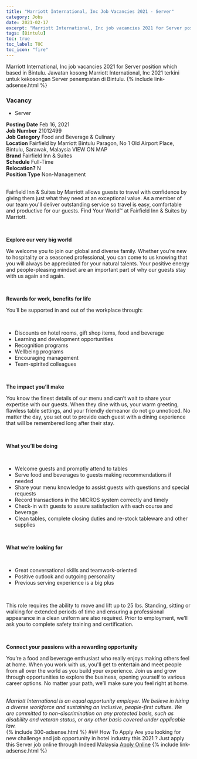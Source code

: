 ```yaml
---
title: "Marriott International, Inc Job Vacancies 2021 - Server" 
category: Jobs 
date: 2021-02-17 
excerpt: "Marriott International, Inc job vacancies 2021 for Server position which based in Bintulu. Jawatan kosong Marriott International, Inc 2021 terkini untuk kekosongan Server penempatan di Bintulu" 
tags: [Bintulu] 
toc: true 
toc_label: TOC 
toc_icon: "fire" 
--- 
```


Marriott International, Inc job vacancies 2021 for Server position which based in Bintulu. Jawatan kosong Marriott International, Inc 2021 terkini untuk kekosongan Server penempatan di Bintulu. 
{% include link-adsense.html %} 
### Vacancy 
- Server 
<div><div><div><b>Posting Date</b> Feb 16, 2021<br>
<b>Job Number</b> 21012499<br>
<b>Job Category</b> Food and Beverage &amp; Culinary<br>
<b>Location</b> Fairfield by Marriott Bintulu Paragon, No 1 Old Airport Place, Bintulu, Sarawak, Malaysia VIEW ON MAP<br>
<b>Brand</b> Fairfield Inn &amp; Suites<br>
<b>Schedule</b> Full-Time<br>
<b>Relocation?</b> N<br>
<b>Position Type</b> Non-Management<p><br>
Fairfield Inn &amp; Suites by Marriott allows guests to travel with confidence by giving them just what they need at an exceptional value. As a member of our team you'll deliver outstanding service so travel is easy, comfortable and productive for our guests. Find Your World&#8482; at Fairfield Inn &amp; Suites by Marriott.</p></div><div><br>
<p><b>Explore our very big world</b></p>
<p>We welcome you to join our global and diverse family. Whether you&#8217;re new to hospitality or a seasoned professional, you can come to us knowing that you will always be appreciated for your natural talents. Your positive energy and people-pleasing mindset are an important part of why our guests stay with us again and again.</p><br>
<p></p><p><b>Rewards for work, benefits for life</b></p>
<p>You&#8217;ll be supported in and out of the workplace through:</p><br>
<p></p><ul><li>Discounts on hotel rooms, gift shop items, food and beverage</li>
<li>Learning and development opportunities</li>
<li>Recognition programs</li>
<li>Wellbeing programs</li>
<li>Encouraging management</li>
<li>Team-spirited colleagues</li></ul><br>
<p></p><p><b>The impact you&#8217;ll make</b></p>
<p>You know the finest details of our menu and can&#8217;t wait to share your expertise with our guests. When they dine with us, your warm greeting, flawless table settings, and your friendly demeanor do not go unnoticed. No matter the day, you set out to provide each guest with a dining experience that will be remembered long after their stay<i>.</i></p><br>
<p></p><p><b>What you&#8217;ll be doing</b></p><br>
<p></p><ul><li>Welcome guests and promptly attend to tables</li>
<li>Serve food and beverages to guests making recommendations if needed</li>
<li>Share your menu knowledge to assist guests with questions and special requests</li>
<li>Record transactions in the MICROS system correctly and timely</li>
<li>Check-in with guests to assure satisfaction with each course and beverage</li>
<li>Clean tables, complete closing duties and re-stock tableware and other supplies</li></ul><br>
<p></p><p><b>What we&#8217;re looking for</b></p><br>
<p></p><ul><li>Great conversational skills and teamwork-oriented</li>
<li>Positive outlook and outgoing personality</li>
<li>Previous serving experience is a big plus</li></ul><br>
<p></p><p>This role requires the ability to move and lift up to 25 lbs. Standing, sitting or walking for extended periods of time and ensuring a professional appearance in a clean uniform are also required. Prior to employment, we&#8217;ll ask you to complete safety training and certification.</p><br>
<p></p><p><b>Connect your passions with a rewarding opportunity</b></p>
<p>You&#8217;re a food and beverage enthusiast who really enjoys making others feel at home. When you work with us, you'll get to entertain and meet people from all over the world as you build your experience. Join us and grow through opportunities to explore the business, opening yourself to various career options. No matter your path, we&#8217;ll make sure you feel right at home.</p><br>
</div><div></div><i>Marriott International is an equal opportunity employer. We believe in hiring a diverse workforce and sustaining an inclusive, people-first culture. We are committed to non-discrimination on any protected basis, such as disability and veteran status, or any other basis covered under applicable law.</i></div></div> 
{% include 300-adsense.html %} 
### How To Apply 
Are you looking for new challenge and job opportunity in hotel industry this 2021 ?
Just apply this Server job online through Indeed Malaysia 
<a href="https://malaysia.indeed.com/viewjob?jk=a4b1b2caf75ba871" class="btn btn--info" target="_blank" rel="nofollow noopenner">Apply Online</a> 
{% include link-adsense.html %} 